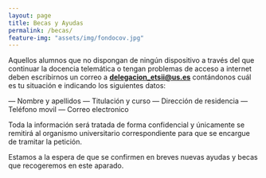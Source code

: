 ```yaml
---
layout: page
title: Becas y Ayudas
permalink: /becas/
feature-img: "assets/img/fondocov.jpg"
---
```


Aquellos alumnos que no dispongan de ningún dispositivo a través del que continuar la docencia telemática o tengan problemas de acceso a internet deben escribirnos un correo a **delegacion_etsii@us.es** contándonos cuál es tu situación e indicando los siguientes datos:

— Nombre y apellidos
— Titulación y curso
— Dirección de residencia
— Teléfono movil
— Correo electronico

Toda la información será tratada de forma confidencial y únicamente se remitirá al organismo universitario correspondiente para que se encargue de tramitar la petición.

Estamos a la espera de que se confirmen en breves nuevas ayudas y becas que recogeremos en este aparado.